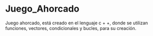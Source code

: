 # Juego_Ahorcado
Juego ahorcado, está creado en el lenguaje c + +, donde se utilizan funciones, vectores, condicionales y bucles, para su creación.



